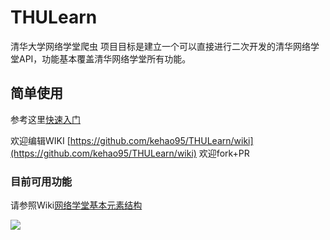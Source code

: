 # THULearn
清华大学网络学堂爬虫
项目目标是建立一个可以直接进行二次开发的清华网络学堂API，功能基本覆盖清华网络学堂所有功能。

## 简单使用
参考这里[快速入门](https://github.com/kehao95/THULearn/wiki/%E5%BF%AB%E9%80%9F%E5%85%A5%E9%97%A8)

欢迎编辑WIKI [https://github.com/kehao95/THULearn/wiki](https://github.com/kehao95/THULearn/wiki)
欢迎fork+PR


### 目前可用功能
请参照Wiki[网络学堂基本元素结构](https://github.com/kehao95/THULearn/wiki/%E7%BD%91%E7%BB%9C%E5%AD%A6%E5%A0%82%E5%9F%BA%E6%9C%AC%E5%85%83%E7%B4%A0%E7%BB%93%E6%9E%84)

![](http://storage4.static.itmages.com/i/15/0811/h_1439285932_2280314_c093140f84.png)
